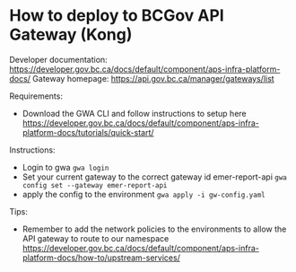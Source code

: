 # How to deploy to BCGov API Gateway (Kong)

Developer documentation: https://developer.gov.bc.ca/docs/default/component/aps-infra-platform-docs/
Gateway homepage: https://api.gov.bc.ca/manager/gateways/list

Requirements: 
* Download the GWA CLI and follow instructions to setup here https://developer.gov.bc.ca/docs/default/component/aps-infra-platform-docs/tutorials/quick-start/

Instructions: 
* Login to gwa ```gwa login```
* Set your current gateway to the correct gateway id emer-report-api ```gwa config set --gateway emer-report-api```
* apply the config to the environment ```gwa apply -i gw-config.yaml```

Tips: 
* Remember to add the network policies to the environments to allow the API gateway to route to our namespace https://developer.gov.bc.ca/docs/default/component/aps-infra-platform-docs/how-to/upstream-services/

